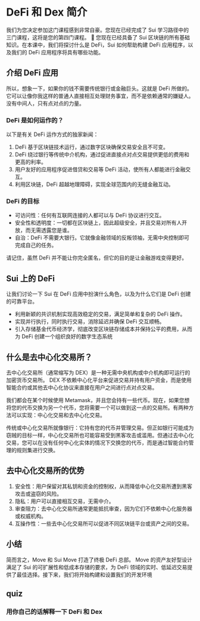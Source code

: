 # DeFi 和 Dex 简介

我们为您决定参加这门课程感到非常自豪。您现在已经完成了 Sui 学习路径中的三门课程，这将是您的第四门课程。 🎊 您现在已经具备了 Sui 区块链的所有基础知识。在本课中，我们将探讨什么是 DeFi，Sui 如何帮助构建 DeFi 应用程序，以及我们的 DeFi 应用程序将具有哪些功能。

## 介绍 DeFi 应用

所以，想象一下，如果你的钱不需要传统银行或金融巨头。这就是 DeFi 所做的。它可以让像你我这样的普通人直接相互处理财务事宜，而不是依赖通常的嫌疑人。没有中间人，只有点对点的力量。

### DeFi 是如何运作的？

以下是有关 DeFi 运作方式的独家新闻：

1. DeFi 基于区块链技术运行，通过数字区块确保交易安全且不可变。
2. DeFi 绕过银行等传统中介机构，通过促进直接点对点交易提供更低的费用和更高的利率。
3. 用户友好的应用程序促进借贷和交易等 DeFi 活动，使所有人都能进行金融交互。
4. 利用区块链，DeFi 超越地理障碍，实现全球范围内的无缝金融互动。

###  **DeFi 的目标**

- 可访问性：任何有互联网连接的人都可以与 DeFi 协议进行交互。
- 安全性和透明度：一切都在区块链上，因此超级安全，并且交易对所有人开放，而无需透露您是谁。
- 自治：DeFi 不需要大银行。它就像金融领域的反叛领袖，无需中央控制即可完成自己的任务。

请记住，虽然 DeFi 并不能让你完全匿名，但它的目的是让金融游戏变得更好。

##  Sui 上的 DeFi

让我们讨论一下 Sui 在 DeFi 应用中扮演什么角色，以及为什么它们是 DeFi 创建的可靠平台。

- 利用新颖的共识机制实现高效稳定的交易，满足简单和复杂的 DeFi 操作。
- 实现并行执行，同时执行交易，消除延迟并确保 DeFi 交互顺畅。
- 引入存储基金代币经济学，彻底改变区块链存储成本并保持公平的费用，从而为 DeFi 创建一个组织良好的数字生态系统

## 什么是去中心化交易所？

去中心化交易所（通常缩写为 DEX）是一种无需中央机构或中介机构即可运行的加密货币交易所。 DEX 不依赖中心化平台来促进交易并持有用户资金，而是使用智能合约或其他去中心化协议来直接在用户之间进行点对点交易。

我们都会在某个时候使用 Metamask，并且您会持有一些代币。现在，如果您想将您的代币交换为另一个代币，您将需要一个可以做到这一点的交易所。有两种方法可以实现：中心化交易和去中心化交易。

传统或中心化交易所就像银行：它持有您的代币并管理交易。但正如银行可能成为窃贼的目标一样，中心化交易所也可能容易受到黑客攻击或滥用。但通过去中心化交易，您可以在没有任何中心化实体的情况下交换您的代币，而是通过智能合约管理的规则集进行交换。

## 去中心化交易所的优势

1. 安全性：用户保留对其私钥和资金的控制权，从而降低中心化交易所遭到黑客攻击或盗窃的风险。
2. 隐私：用户可以直接相互交易，无需中介。
3. 审查阻力：去中心化交易所通常更能抵抗审查，因为它们不依赖中心化服务器或权威机构。
4. 互操作性：一些去中心化交易所可以促进不同区块链平台或资产之间的交易。

## 小结

简而言之，Move 和 Sui Move 打造了终极 DeFi 总部。 Move 的资产友好型设计满足了 Sui 的可扩展性和低成本存储的要求，为 DeFi 领域的实时、低延迟交易提供了最佳选择。接下来，我们将开始构建和设置我们的开发环境



## quiz

### 用你自己的话解释一下 DeFi 和 Dex